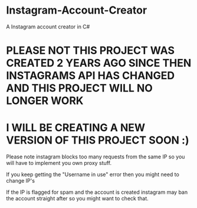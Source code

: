 # Instagram-Account-Creator
A Instagram account creator in C#


# PLEASE NOT THIS PROJECT WAS CREATED 2 YEARS AGO SINCE THEN INSTAGRAMS API HAS CHANGED AND THIS PROJECT WILL NO LONGER WORK
# I WILL BE CREATING A NEW VERSION OF THIS PROJECT SOON :)


Please note instagram blocks too many requests from the same IP so you will have to implement you own proxy stuff.

If you keep getting the "Username in use" error then you might need to change IP's

If the IP is flagged for spam and the account is created instagram may ban the account straight after so you might want to check that.
